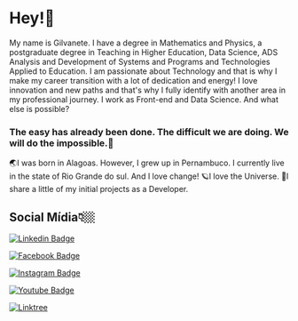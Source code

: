 # Hey!🐬

My name is Gilvanete. I have a degree in Mathematics and Physics, a postgraduate degree in Teaching in Higher Education, Data Science, ADS Analysis and Development of Systems and Programs and Technologies Applied to Education. I am passionate about Technology and that is why I make my career transition with a lot of dedication and energy! I love innovation and new paths and that's why I fully identify with another area in my professional journey. I work as Front-end and Data Science. And what else is possible?


### The easy has already been done. The difficult we are doing. We will do the impossible.🦋

🌏I was born in Alagoas. However, I grew up in Pernambuco. I currently live in the state of Rio Grande do sul. And I love change!
🪐I love the Universe.
🌈I share a little of my initial projects as a Developer.


## Social Mídia👇🏼


[![Linkedin Badge](https://img.shields.io/badge/-LinkedIn-blue?style=flat-square&logo=Linkedin&logoColor=white&link=https://www.linkedin.com/in/fagnerpsantos/)](https://www.linkedin.com/in/gilvanete-silva/)

[![Facebook Badge](https://img.shields.io/badge/-Facebook-blue?style=flat-square&logo=Facebook&logoColor=white&link=https://www.facebook.com/Gil1970/)](https://www.facebook.com/Gil1970/)

[![Instagram Badge](https://img.shields.io/badge/-Instagram-pink?style=flat-square&logo=Instagram&logoColor=white&link=https://www.instagram.com/gilmat337/)](https://www.instagram.com/gilmat337/)

[![Youtube Badge](https://img.shields.io/badge/-Youtube-red?style=flat-square&logo=Youtube&logoColor=white&link=https://www.youtube.com/channel/UC7ZqfQHRlmAm3jszbUGVB_w)](https://www.youtube.com/channel/UC7ZqfQHRlmAm3jszbUGVB_w)

[![Linktree](https://cdn.linktree.com/profile/YOUR_USER_ID/avatar?width=100)](https://linktr.ee/YOUR_USERNAME)




